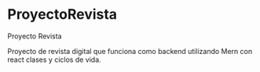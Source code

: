 # ProyectoRevista
Proyecto Revista 

Proyecto de revista digital que funciona como backend utilizando Mern con react clases y ciclos de vida.
